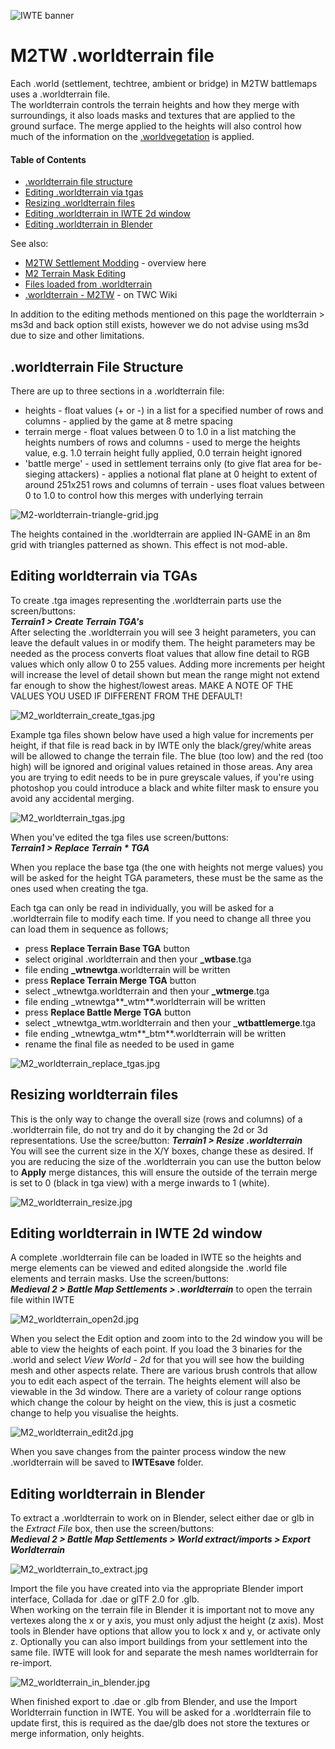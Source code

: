 ![IWTE banner](../IWTEgithub_images/IWTEbanner.jpg)
# M2TW .worldterrain file

Each .world (settlement, techtree, ambient or bridge) in M2TW battlemaps uses a .worldterrain file.  
The worldterrain controls the terrain heights and how they merge with surroundings, it also loads masks and textures that are applied to the ground surface.  The merge applied to the heights will also control how much of the information on the [.worldvegetation](M2_worldvegetation.md) is applied.

#### Table of Contents
* [.worldterrain file structure](#worldterrain-File-Structure)
* [Editing .worldterrain via tgas](#editing-worldterrain-via-tgas)
* [Resizing .worldterrain files](#resizing-worldterrain-files)
* [Editing .worldterrain in IWTE 2d window](#editing-worldterrain-in-iwte-2d-window)
* [Editing .worldterrain in Blender](#editing-worldterrain-in-blender)

See also:
* [M2TW Settlement Modding](M2_Settlement_Modding.md#m2tw-settlement-modding) - overview here
* [M2 Terrain Mask Editing](Image_Editing_and_Conversion.md#m2-terrain-mask-editing)
* [Files loaded from .worldterrain](M2_Settlement_Modding.md#files-loaded-from-worldterrain)
* [.worldterrain - M2TW](https://wiki.twcenter.net/index.php?title=.worldterrain_-_M2TW) - on TWC Wiki

In addition to the editing methods mentioned on this page the worldterrain > ms3d and back option still exists, however we do not advise using ms3d due to size and other limitations.

## .worldterrain File Structure
There are up to three sections in a .worldterrain file:  
* heights - float values (+ or -) in a list for a specified number of rows and columns - applied by the game at 8 metre spacing
* terrain merge - float values between 0 to 1.0 in a list matching the heights numbers of rows and columns - used to merge the heights value, e.g. 1.0 terrain height fully applied, 0.0 terrain height ignored
* 'battle merge' - used in settlement terrains only (to give flat area for be-sieging attackers) - applies a notional flat plane at 0 height to extent of around 251x251 rows and columns of terrain - uses float values between 0 to 1.0 to control how this merges with underlying terrain

![M2-worldterrain-triangle-grid.jpg](../IWTEgithub_images/M2-worldterrain-triangle-grid.jpg)

The heights contained in the .worldterrain are applied IN-GAME in an 8m grid with triangles patterned as shown.  This effect is not mod-able.

## Editing worldterrain via TGAs

To create .tga images representing the .worldterrain parts use the screen/buttons:  
***Terrain1 > Create Terrain TGA's***  
After selecting the .worldterrain you will see 3 height parameters, you can leave the default values in or modify them.  The height parameters may be needed as the process converts float values that allow fine detail to RGB values which only allow 0 to 255 values.
Adding more increments per height will increase the level of detail shown but mean the range might not extend far enough to show the highest/lowest areas.   MAKE A NOTE OF THE VALUES YOU USED IF DIFFERENT FROM THE DEFAULT!

![M2_worldterrain_create_tgas.jpg](../IWTEgithub_images/M2_worldterrain_create_tgas.jpg)

Example tga files shown below have used a high value for increments per height, if that file is read back in by IWTE only the black/grey/white areas will be allowed to change the terrain file. The blue (too low) and the red (too high) will be ignored and original values retained in those areas.  Any area you are trying to edit needs to be in pure greyscale values, if you're using photoshop you could introduce a black and white filter mask to ensure you avoid any accidental merging.

![M2_worldterrain_tgas.jpg](../IWTEgithub_images/M2_worldterrain_tgas.jpg)

When you've edited the tga files use screen/buttons:  
***Terrain1 > Replace Terrain * TGA***  

When you replace the base tga (the one with heights not merge values) you will be asked for the height TGA parameters, these must be the same as the ones used when creating the tga.

Each tga can only be read in individually, you will be asked for a .worldterrain file to modify each time.  If you need to change all three you can load them in sequence as follows;
* press **Replace Terrain Base TGA** button
* select original .worldterrain and then your **_wtbase**.tga
* file ending **_wtnewtga**.worldterrain will be written
* press **Replace Terrain Merge TGA** button
* select  _wtnewtga.worldterrain and then your **_wtmerge**.tga
* file ending _wtnewtga**_wtm**.worldterrain will be written
* press **Replace Battle Merge TGA** button
* select _wtnewtga_wtm.worldterrain and then your **_wtbattlemerge**.tga
* file ending _wtnewtga_wtm**_btm**.worldterrain will be written
* rename the final file as needed to be used in game
  
![M2_worldterrain_replace_tgas.jpg](../IWTEgithub_images/M2_worldterrain_replace_tgas.jpg)

## Resizing worldterrain files

This is the only way to change the overall size (rows and columns) of a .worldterrain file, do not try and do it by changing the 2d or 3d representations.  Use the scree/button:
***Terrain1 > Resize .worldterrain***  
You will see the current size in the X/Y boxes, change these as desired.  If you are reducing the size of the .worldterrain you can use the button below to **Apply** merge distances, this will ensure the outside of the terrain merge is set to 0 (black in tga view) with a merge inwards to 1 (white).

![M2_worldterrain_resize.jpg](../IWTEgithub_images/M2_worldterrain_resize.jpg)

## Editing worldterrain in IWTE 2d window

A complete .worldterrain file can be loaded in IWTE so the heights and merge elements can be viewed and edited alongside the .world file elements and terrain masks.  Use the screen/buttons:  
***Medieval 2 > Battle Map Settlements > .worldterrain*** to open the terrain file within IWTE

![M2_worldterrain_open2d.jpg](../IWTEgithub_images/M2_worldterrain_open2d.jpg)

When you select the Edit option and zoom into to the 2d window you will be able to view the heights of each point.  If you load the 3 binaries for the .world and select *View World - 2d* for that you will see how the building mesh and other aspects relate.  There are various brush controls that allow you to edit each aspect of the terrain.  The heights element will also be viewable in the 3d window.  There are a variety of colour range options which change the colour by height on the view, this is just a cosmetic change to help you visualise the heights.

![M2_worldterrain_edit2d.jpg](../IWTEgithub_images/M2_worldterrain_edit2d.jpg)

When you save changes from the painter process window the new .worldterrain will be saved to **IWTEsave** folder.

## Editing worldterrain in Blender

To extract a .worldterrain to work on in Blender, select either dae or glb in the *Extract File* box, then use the screen/buttons:  
***Medieval 2 > Battle Map Settlements > World extract/imports > Export Worldterrain***  

![M2_worldterrain_to_extract.jpg](../IWTEgithub_images/M2_worldterrain_to_extract.jpg)

Import the file you have created into via the appropriate Blender import interface, Collada for .dae or glTF 2.0 for .glb.  
When working on the terrain file in Blender it is important not to move any vertexes along the x or y axis, you must only adjust the height (z axis).  Most tools in Blender have options that allow you to lock x and y, or activate only z.  Optionally you can also import buildings from your settlement into the same file.  IWTE will look for and separate the mesh names worldterrain for re-import.

![M2_worldterrain_in_blender.jpg](../IWTEgithub_images/M2_worldterrain_in_blender.jpg)

When finished export to .dae or .glb from Blender, and use the Import Worldterrain function in IWTE.  You will be asked for a .worldterrain file to update first, this is required as the dae/glb does not store the textures or merge information, only heights.

